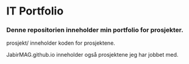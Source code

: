 # IT Portfolio
  ### Denne repositorien inneholder min portfolio for prosjekter. 
  <p> prosjekt/ inneholder koden for prosjektene. <p>
    <p> JabirMAG.github.io inneholder også prosjektene jeg har jobbet med. <p>